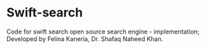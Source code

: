 # Swift-search
Code for swift search open source search engine - implementation; 
Developed by Felina Kaneria, Dr. Shafaq Naheed Khan.
